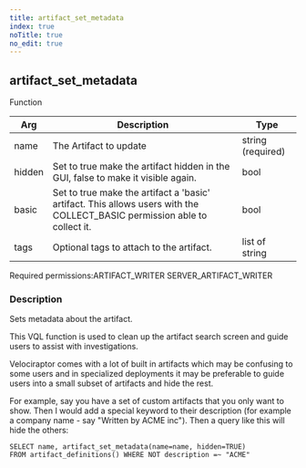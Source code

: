 ```yaml
---
title: artifact_set_metadata
index: true
noTitle: true
no_edit: true
---
```




<div class="vql_item"></div>


## artifact_set_metadata
<span class='vql_type label label-warning pull-right page-header'>Function</span>



<div class="vqlargs"></div>

Arg | Description | Type
----|-------------|-----
name|The Artifact to update|string (required)
hidden|Set to true make the artifact hidden in the GUI, false to make it visible again.|bool
basic|Set to true make the artifact a 'basic' artifact. This allows users with the COLLECT_BASIC permission able to collect it.|bool
tags|Optional tags to attach to the artifact.|list of string

<span class="permission_list vql_type">Required permissions:</span><span class="permission_list linkcolour label label-important">ARTIFACT_WRITER</span>
<span class="permission_list linkcolour label label-important">SERVER_ARTIFACT_WRITER</span>

### Description

Sets metadata about the artifact.

This VQL function is used to clean up the artifact search screen
and guide users to assist with investigations.

Velociraptor comes with a lot of built in artifacts which may be
confusing to some users and in specialized deployments it may be
preferable to guide users into a small subset of artifacts and
hide the rest.

For example, say you have a set of custom artifacts that you only
want to show. Then I would add a special keyword to their
description (for example a company name - say "Written by ACME
inc"). Then a query like this will hide the others:

```vql
SELECT name, artifact_set_metadata(name=name, hidden=TRUE)
FROM artifact_definitions() WHERE NOT description =~ "ACME"
```


